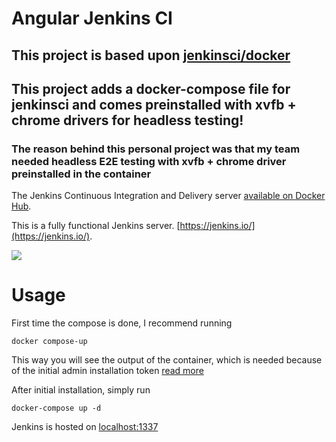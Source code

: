 # Angular Jenkins CI

## This project is based upon [jenkinsci/docker](https://github.com/jenkinsci/docker)

## This project adds a docker-compose file for jenkinsci and comes preinstalled with xvfb + chrome drivers for headless testing!

### The reason behind this personal project was that my team needed headless E2E testing with xvfb + chrome driver preinstalled in the container

The Jenkins Continuous Integration and Delivery server [available on Docker Hub](https://hub.docker.com/r/adamino/angular-jenkinsci).

This is a fully functional Jenkins server.
[https://jenkins.io/](https://jenkins.io/).

<img src="https://jenkins.io/sites/default/files/jenkins_logo.png"/>


# Usage

First time the compose is done, I recommend running

```
docker compose-up
```

This way you will see the output of the container, which is needed because of the initial admin installation token [read more](https://jenkins.io/doc/book/installing/)

After initial installation, simply run

```
docker-compose up -d
```

Jenkins is hosted on [localhost:1337](http://localhost:1337/)

